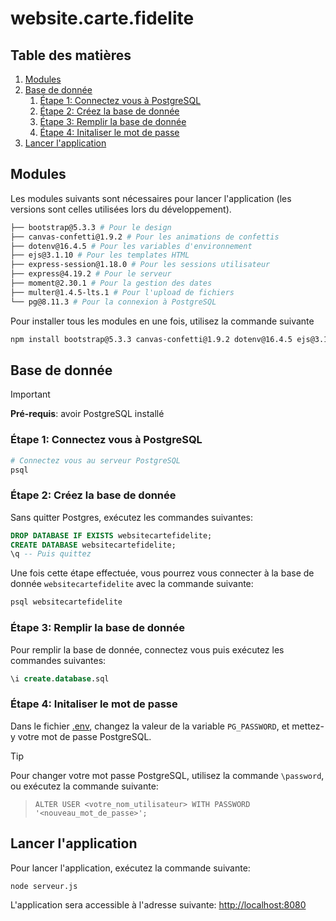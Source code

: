 # website.carte.fidelite <!-- omit in toc -->

## Table des matières <!-- omit in toc -->

1. [Modules](#modules)
2. [Base de donnée](#base-de-donnée)
   1. [Étape 1: Connectez vous à PostgreSQL](#étape-1-connectez-vous-à-postgresql)
   2. [Étape 2: Créez la base de donnée](#étape-2-créez-la-base-de-donnée)
   3. [Étape 3: Remplir la base de donnée](#étape-3-remplir-la-base-de-donnée)
   4. [Étape 4: Initaliser le mot de passe](#étape-4-initaliser-le-mot-de-passe)
3. [Lancer l'application](#lancer-lapplication)

## Modules

Les modules suivants sont nécessaires pour lancer l'application (les versions sont celles utilisées lors du développement).

```bash
├── bootstrap@5.3.3 # Pour le design
├── canvas-confetti@1.9.2 # Pour les animations de confettis
├── dotenv@16.4.5 # Pour les variables d'environnement
├── ejs@3.1.10 # Pour les templates HTML
├── express-session@1.18.0 # Pour les sessions utilisateur
├── express@4.19.2 # Pour le serveur
├── moment@2.30.1 # Pour la gestion des dates
├── multer@1.4.5-lts.1 # Pour l'upload de fichiers
└── pg@8.11.3 # Pour la connexion à PostgreSQL
```

Pour installer tous les modules en une fois, utilisez la commande suivante

```bash
npm install bootstrap@5.3.3 canvas-confetti@1.9.2 dotenv@16.4.5 ejs@3.1.10 express-session@1.18.0 express@4.19.2 moment@2.30.1 multer@1.4.5-lts.1 pg@8.11.3
```

## Base de donnée

> [!IMPORTANT]  
> **Pré-requis**: avoir PostgreSQL installé

### Étape 1: Connectez vous à PostgreSQL

```bash
# Connectez vous au serveur PostgreSQL
psql
```

<!-- ### Étape 2: Changez le mot de passe

Dans Postgres, exécutez les commandes suivantes:

```sql
-- Une fois connecté, changez le mdp de l'utilisateur
\password
-- Entrez le nouveau mot de passe: `alo`
Enter new password for user "<votre_nom_utilisateur>": alo
Enter it again: alo
``` -->

### Étape 2: Créez la base de donnée

Sans quitter Postgres, exécutez les commandes suivantes:

```sql
DROP DATABASE IF EXISTS websitecartefidelite;
CREATE DATABASE websitecartefidelite;
\q -- Puis quittez
```

Une fois cette étape effectuée, vous pourrez vous connecter à la base de donnée `websitecartefidelite` avec la commande suivante:

```bash
psql websitecartefidelite
```

### Étape 3: Remplir la base de donnée

Pour remplir la base de donnée, connectez vous puis exécutez les commandes suivantes:

```sql
\i create.database.sql
```

### Étape 4: Initaliser le mot de passe

Dans le fichier [.env](.env), changez la valeur de la variable `PG_PASSWORD`, et mettez-y votre mot de passe PostgreSQL.

> [!TIP]  
> Pour changer votre mot passe PostgreSQL, utilisez la commande `\password`, ou exécutez la commande suivante:
>
> > `ALTER USER <votre_nom_utilisateur> WITH PASSWORD '<nouveau_mot_de_passe>';`

## Lancer l'application

Pour lancer l'application, exécutez la commande suivante:

```bash
node serveur.js
```

L'application sera accessible à l'adresse suivante: [http://localhost:8080](http://localhost:8080)
